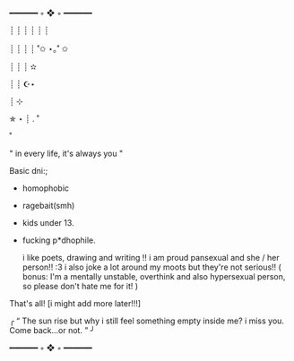 ━━━━━━ ◦ ❖ ◦ ━━━━━━



┊         ┊       ┊   ┊    ┊        ┊

┊         ┊       ┊   ┊   ˚✩ ⋆｡˚ ✩

┊         ┊       ┊   ✫

┊         ┊       ☪⋆

┊ ⊹

✯ ⋆      ┊ . ˚

˚ 


" in every life, it's always you "


Basic dni:;
- homophobic
- ragebait(smh)
- kids under 13.
- fucking p*dhophile.

    i like poets, drawing and writing !!
  i am proud pansexual and she / her person!! :3
  i also joke a lot around my moots but they're not serious!! 
  ( bonus: I'm a mentally unstable, overthink and also hypersexual person, so please don't hate me for it! )

That's all!
[i might add more later!!!]

 
 
 ╭  “ The sun rise but why i still feel something empty inside me? i miss you. Come back...or not. ”  ╯

━━━━━━ ◦ ❖ ◦ ━━━━━━
